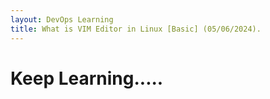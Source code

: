 ```yaml
---
layout: DevOps Learning
title: What is VIM Editor in Linux [Basic] (05/06/2024).  
---
```




# **Keep Learning.....** 

